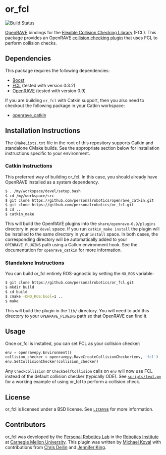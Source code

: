 # or_fcl

[![Build Status](https://travis-ci.com/personalrobotics/or_fcl.svg?token=37JV1kFUuyHcbn3JjJVG)](https://travis-ci.com/personalrobotics/or_fcl)

[OpenRAVE](http://www.openrave.org/) bindings for the [Flexible Collision
Checking Library](https://github.com/flexible-collision-library/fcl) (FCL).
This package provides an OpenRAVE [collision checking
plugin](http://openrave.org/docs/latest_stable/coreapihtml/arch_collisionchecker.html)
that uses FCL to perform collision checks.


## Dependencies

This package requires the following dependencies:

- [Boost](http://www.boost.org/)
- [FCL](https://github.com/flexible-collision-library/fcl) (tested with version 0.3.2)
- [OpenRAVE](http://www.openrave.org/) (tested with version 0.9)

If you are building `or_fcl` with Catkin support, then you also need to
checkout the following package in your Catkin workspace:

- [openrave_catkin](https://github.com/personalrobotics/openrave_catkin)


## Installation Instructions

The `CMakeLists.txt` file in the root of this repository supports Catkin and
standalone CMake builds. See the appropriate section below for installation
instructions specific to your environment.


### Catkin Instructions

This preferred way of building or_fcl. In this case, you should already have
OpenRAVE installed as a system dependency.

```bash
$ . /my/workspace/devel/setup.bash
$ cd /my/workspace/src
$ git clone https://github.com/personalrobotics/openrave_catkin.git
$ git clone https://github.com/personalrobotics/or_fcl.git
$ cd ..
$ catkin_make
```

This will build the OpenRAVE plugins into the `share/openrave-0.9/plugins`
directory in your `devel` space. If you run `catkin_make install` the plugin
will be installed to the same directory in your `install` space. In both cases,
the corresponding directory will be automatically added to your
`OPENRAVE_PLUGINS` path using a Catkin environment hook. See the documentation
for `openrave_catkin` for more information.


### Standalone Instructions

You can build or_fcl entirely ROS-agnostic by setting the `NO_ROS` variable:

```bash
$ git clone https://github.com/personalrobotics/or_fcl.git
$ mkdir build
$ cd build
$ cmake -DNO_ROS:bool=1 ..
$ make
```
This will build the plugin in the `lib/` directory.  You will need to add this
directory to your `OPENRAVE_PLUGINS` path so that OpenRAVE can find it.


## Usage

Once or_fcl is installed, you can set FCL as your collision checker:
```python
env = openravepy.Environment()
collision_checker = openravepy.RaveCreateCollisionChecker(env, 'fcl')
env.SetCollisionChecker(collision_checker)
```
Any `CheckCollision` or `CheckSelfCollision` calls on `env` will now use FCL
instead of the default collision checker (typically ODE). See
[`scripts/text.py`](scripts/text.py) for a working example of using or_fcl to
perform a collision check.


## License

or_fcl is licensed under a BSD license. See [`LICENSE`](LICENSE) for more
information.


## Contributors

or_fcl was developed by the
[Personal Robotics Lab](https://personalrobotics.ri.cmu.edu) in the
[Robotics Institute](http://ri.cmu.edu) at
[Carnegie Mellon University](http://www.cmu.edu). This plugin was written by
[Michael Koval](http://mkoval.org) with contributions from
[Chris Dellin](http://www.ri.cmu.edu/person.html?person_id=2267) and
[Jennifer King](http://www.ri.cmu.edu/person.html?person_id=2915).
